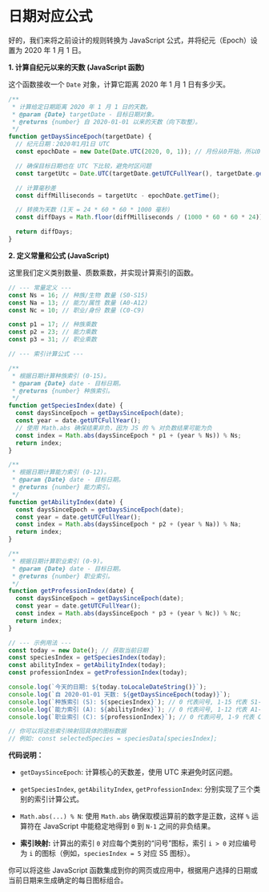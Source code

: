 # 日期对应公式

好的，我们来将之前设计的规则转换为 JavaScript 公式，并将纪元（Epoch）设置为 2020 年 1 月 1 日。

**1. 计算自纪元以来的天数 (JavaScript 函数)**

这个函数接收一个 `Date` 对象，计算它距离 2020 年 1 月 1 日有多少天。

```javascript
/**
 * 计算给定日期距离 2020 年 1 月 1 日的天数。
 * @param {Date} targetDate - 目标日期对象。
 * @returns {number} 自 2020-01-01 以来的天数（向下取整）。
 */
function getDaysSinceEpoch(targetDate) {
  // 纪元日期：2020年1月1日 UTC
  const epochDate = new Date(Date.UTC(2020, 0, 1)); // 月份从0开始，所以0代表1月

  // 确保目标日期也在 UTC 下比较，避免时区问题
  const targetUtc = Date.UTC(targetDate.getUTCFullYear(), targetDate.getUTCMonth(), targetDate.getUTCDate());

  // 计算毫秒差
  const diffMilliseconds = targetUtc - epochDate.getTime();

  // 转换为天数 (1天 = 24 * 60 * 60 * 1000 毫秒)
  const diffDays = Math.floor(diffMilliseconds / (1000 * 60 * 60 * 24));

  return diffDays;
}
```

**2. 定义常量和公式 (JavaScript)**

这里我们定义类别数量、质数乘数，并实现计算索引的函数。

```javascript
// --- 常量定义 ---
const Ns = 16; // 种族/生物 数量 (S0-S15) 
const Na = 13; // 能力/属性 数量 (A0-A12) 
const Nc = 10; // 职业/身份 数量 (C0-C9) 

const p1 = 17; // 种族乘数
const p2 = 23; // 能力乘数
const p3 = 31; // 职业乘数

// --- 索引计算公式 ---

/**
 * 根据日期计算种族索引 (0-15)。
 * @param {Date} date - 目标日期。
 * @returns {number} 种族索引。
 */
function getSpeciesIndex(date) {
  const daysSinceEpoch = getDaysSinceEpoch(date);
  const year = date.getUTCFullYear();
  // 使用 Math.abs 确保结果非负，因为 JS 的 % 对负数结果可能为负
  const index = Math.abs(daysSinceEpoch * p1 + (year % Ns)) % Ns;
  return index;
}

/**
 * 根据日期计算能力索引 (0-12)。
 * @param {Date} date - 目标日期。
 * @returns {number} 能力索引。
 */
function getAbilityIndex(date) {
  const daysSinceEpoch = getDaysSinceEpoch(date);
  const year = date.getUTCFullYear();
  const index = Math.abs(daysSinceEpoch * p2 + (year % Na)) % Na;
  return index;
}

/**
 * 根据日期计算职业索引 (0-9)。
 * @param {Date} date - 目标日期。
 * @returns {number} 职业索引。
 */
function getProfessionIndex(date) {
  const daysSinceEpoch = getDaysSinceEpoch(date);
  const year = date.getUTCFullYear();
  const index = Math.abs(daysSinceEpoch * p3 + (year % Nc)) % Nc;
  return index;
}

// --- 示例用法 ---
const today = new Date(); // 获取当前日期
const speciesIndex = getSpeciesIndex(today);
const abilityIndex = getAbilityIndex(today);
const professionIndex = getProfessionIndex(today);

console.log(`今天的日期: ${today.toLocaleDateString()}`);
console.log(`自 2020-01-01 天数: ${getDaysSinceEpoch(today)}`);
console.log(`种族索引 (S): ${speciesIndex}`); // 0 代表问号, 1-15 代表 S1-S15
console.log(`能力索引 (A): ${abilityIndex}`); // 0 代表问号, 1-12 代表 A1-A12
console.log(`职业索引 (C): ${professionIndex}`); // 0 代表问号, 1-9 代表 C1-C9

// 你可以将这些索引映射回具体的图标数据
// 例如: const selectedSpecies = speciesData[speciesIndex];
```

**代码说明：**

* `getDaysSinceEpoch`: 计算核心的天数差，使用 UTC 来避免时区问题。

* `getSpeciesIndex`, `getAbilityIndex`, `getProfessionIndex`: 分别实现了三个类别的索引计算公式。

* `Math.abs(...) % N`: 使用 `Math.abs` 确保取模运算前的数字是正数，这样 `%` 运算符在 JavaScript 中能稳定地得到 `0` 到 `N-1` 之间的非负结果。

* **索引映射:** 计算出的索引 `0` 对应每个类别的“问号”图标，索引 `i > 0` 对应编号为 `i` 的图标（例如，`speciesIndex = 5` 对应 S5 图标）。

你可以将这些 JavaScript 函数集成到你的网页或应用中，根据用户选择的日期或当前日期来生成确定的每日图标组合。